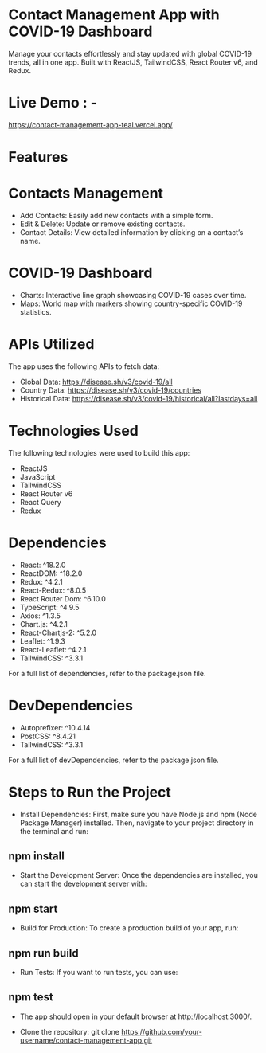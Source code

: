# Contact Management App with COVID-19 Dashboard
Manage your contacts effortlessly and stay updated with global COVID-19 trends, all in one app. Built with ReactJS, TailwindCSS, React Router v6, and Redux.

# Live Demo : - 
https://contact-management-app-teal.vercel.app/

# Features

# Contacts Management
- Add Contacts: Easily add new contacts with a simple form.
- Edit & Delete: Update or remove existing contacts.
- Contact Details: View detailed information by clicking on a contact’s name.

# COVID-19 Dashboard
- Charts: Interactive line graph showcasing COVID-19 cases over time.
- Maps: World map with markers showing country-specific COVID-19 statistics.

# APIs Utilized
The app uses the following APIs to fetch data:

- Global Data: https://disease.sh/v3/covid-19/all
- Country Data: https://disease.sh/v3/covid-19/countries
- Historical Data: https://disease.sh/v3/covid-19/historical/all?lastdays=all

# Technologies Used
The following technologies were used to build this app:

- ReactJS
- JavaScript
- TailwindCSS
- React Router v6
- React Query
- Redux

# Dependencies
- React: ^18.2.0
- ReactDOM: ^18.2.0
- Redux: ^4.2.1
- React-Redux: ^8.0.5
- React Router Dom: ^6.10.0
- TypeScript: ^4.9.5
- Axios: ^1.3.5
- Chart.js: ^4.2.1
- React-Chartjs-2: ^5.2.0
- Leaflet: ^1.9.3
- React-Leaflet: ^4.2.1
- TailwindCSS: ^3.3.1

For a full list of dependencies, refer to the package.json file.

# DevDependencies
- Autoprefixer: ^10.4.14
- PostCSS: ^8.4.21
- TailwindCSS: ^3.3.1

For a full list of devDependencies, refer to the package.json file.

# Steps to Run the Project
- Install Dependencies: First, make sure you have Node.js and npm (Node Package Manager) installed. Then, navigate to your project directory in the terminal and run: 
  
## npm install

- Start the Development Server: Once the dependencies are installed, you can start the development server with:

## npm start

- Build for Production: To create a production build of your app, run:

## npm run build

- Run Tests: If you want to run tests, you can use:

## npm test


- The app should open in your default browser at http://localhost:3000/.


- Clone the repository: git clone https://github.com/your-username/contact-management-app.git




